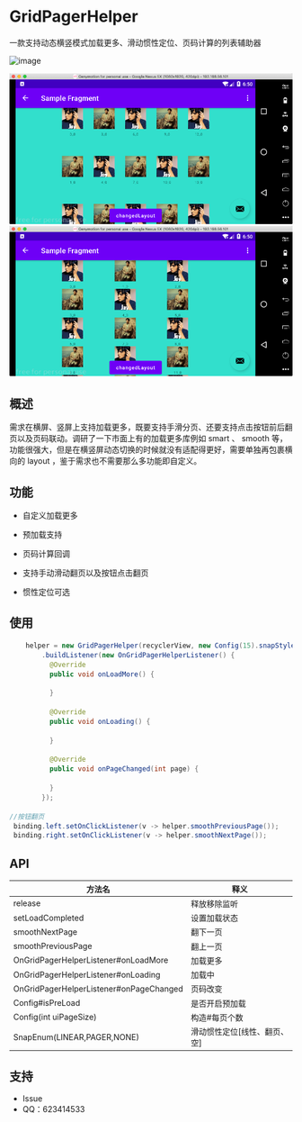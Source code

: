 # GridPagerHelper
一款支持动态横竖模式加载更多、滑动惯性定位、页码计算的列表辅助器

![image](https://github.com/13120241790/GridPagerHelper/blob/main/gridpagerhelper.gif)

![image](https://github.com/13120241790/GridPagerHelper/blob/main/screenshot_1.png)
![image](https://github.com/13120241790/GridPagerHelper/blob/main/screenshot_2.png)



## 概述

需求在横屏、竖屏上支持加载更多，既要支持手滑分页、还要支持点击按钮前后翻页以及页码联动。调研了一下市面上有的加载更多库例如 smart 、 smooth 等，功能很强大，但是在横竖屏动态切换的时候就没有适配得更好，需要单独再包裹横向的 layout ，鉴于需求也不需要那么多功能即自定义。



## 功能

- 自定义加载更多

- 预加载支持

- 页码计算回调

- 支持手动滑动翻页以及按钮点击翻页

- 惯性定位可选

  

## 使用

```java
    helper = new GridPagerHelper(recyclerView, new Config(15).snapStyle(SnapEnum.PAGER))
        .buildListener(new OnGridPagerHelperListener() {
          @Override
          public void onLoadMore() {
            
          }

          @Override
          public void onLoading() {

          }

          @Override
          public void onPageChanged(int page) {

          }
        });

//按钮翻页
 binding.left.setOnClickListener(v -> helper.smoothPreviousPage());
 binding.right.setOnClickListener(v -> helper.smoothNextPage());
```



## API

| 方法名                                  | 释义                         |
| --------------------------------------- | ---------------------------- |
| release                                 | 释放移除监听                 |
| setLoadCompleted                        | 设置加载状态                 |
| smoothNextPage                          | 翻下一页                     |
| smoothPreviousPage                      | 翻上一页                     |
| OnGridPagerHelperListener#onLoadMore    | 加载更多                     |
| OnGridPagerHelperListener#onLoading     | 加载中                       |
| OnGridPagerHelperListener#onPageChanged | 页码改变                     |
| Config#isPreLoad                        | 是否开启预加载               |
| Config(int uiPageSize)                  | 构造#每页个数                |
| SnapEnum(LINEAR,PAGER,NONE)             | 滑动惯性定位[线性、翻页、空] |



## 支持

- Issue
- QQ：623414533
